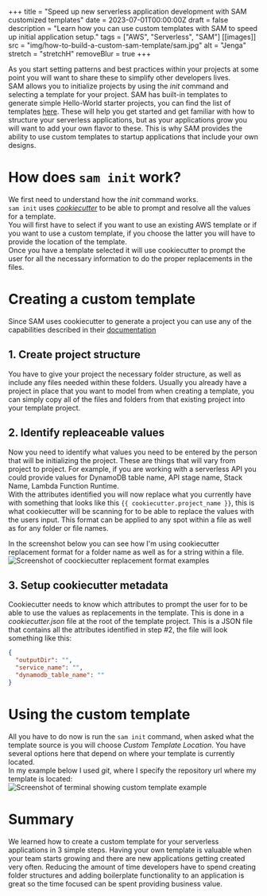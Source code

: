 +++
title = "Speed up new serverless application development with SAM customized templates"
date = 2023-07-01T00:00:00Z
draft = false
description = "Learn how you can use custom templates with SAM to speed up initial application setup."
tags = ["AWS", "Serverless", "SAM"]
[[images]]
  src = "img/how-to-build-a-custom-sam-template/sam.jpg"
  alt = "Jenga"
  stretch = "stretchH"
  removeBlur = true
+++

As you start setting patterns and best practices within your projects at some point you will want to share these to simplify other developers lives.  
SAM allows you to initialize projects by using the *init* command and selecting a template for your project. SAM has built-in templates to generate simple Hello-World starter projects, you can find the list of templates [here](https://github.com/aws/aws-sam-cli-app-templates). These will help you get started and get familiar with how to structure your serverless applications, but as your applications grow you will want to add your own flavor to these. This is why SAM provides the ability to use custom templates to startup applications that include your own designs.

# How does `sam init` work?
We first need to understand how the *init* command works.  
`sam init` uses *[cookiecutter](https://www.cookiecutter.io/)* to be able to prompt and resolve all the values for a template.  
You will first have to select if you want to use an existing AWS template or if you want to use a custom template, if you choose the latter you will have to provide the location of the template.   
Once you have a template selected it will use cookiecutter to prompt the user for all the necessary information to do the proper replacements in the files.  


# Creating a custom template
Since SAM uses cookiecutter to generate a project you can use any of the capabilities described in their [documentation](https://cookiecutter.readthedocs.io/en/2.0.2/)

## 1. Create project structure
You have to give your project the necessary folder structure, as well as include any files needed within these folders. Usually you already have a project in place that you want to model from when creating a template, you can simply copy all of the files and folders from that existing project into your template project.

## 2. Identify repleaceable values
Now you need to identify what values you need to be entered by the person that will be initializing the project. These are things that will vary from project to project. For example, if you are working with a serverless API you could provide values for DynamoDB table name, API stage name, Stack Name, Lambda Function Runtime.  
With the attributes identified you will now replace what you currently have with something that looks like this `{{ cookiecutter.project_name }}`, this is what cookiecutter will be scanning for to be able to replace the values with the users input. This format can be applied to any spot within a file as well as for any folder or file names.

In the screenshot below you can see how I'm using cookiecutter replacement format for a folder name as well as for a string within a file.  
![Screenshot of coockiecutter replacement format examples](/img/how-to-build-a-custom-sam-template/02.jpg)

## 3. Setup cookiecutter metadata
Cookiecutter needs to know which attributes to prompt the user for to be able to use the values as replacements in the template. This is done in a *cookiecutter.json* file at the root of the template project. This is a JSON file that contains all the attributes identified in step #2, the file will look something like this:  
```json
{
  "outputDir": "",
  "service_name": "",
  "dynamodb_table_name": ""
}
```

# Using the custom template
All you have to do now is run the `sam init` command, when asked what the template source is you will choose *Custom Template Location*. You have several options here that depend on where your template is currently located.  
In my example below I used *git*, where I specify the repository url where my template is located:  
![Screenshot of terminal showing custom template example](/img/how-to-build-a-custom-sam-template/03.jpg)

# Summary
We learned how to create a custom template for your serverless applications in 3 simple steps. Having your own template is valuable when your team starts growing and there are new applications getting created very often.  Reducing the amount of time developers have to spend creating folder structures and adding boilerplate functionality to an application is great so the time focused can be spent providing business value.